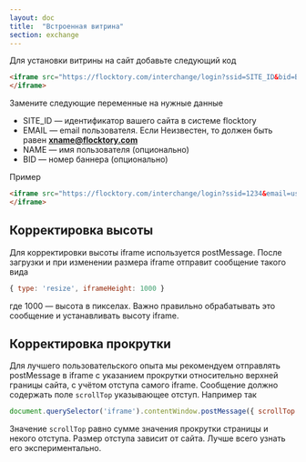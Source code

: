 ```yaml
---
layout: doc
title:  "Встроенная витрина"
section: exchange
---
```


Для установки витрины на сайт добавьте следующий код

```html
<iframe src="https://flocktory.com/interchange/login?ssid=SITE_ID&bid=BID&email=EMAIL&name=NAME">
</iframe>
```

Замените следующие переменные на нужные данные
* SITE_ID — идентификатор вашего сайта в системе flocktory
* EMAIL — email пользователя. Если Неизвестен, то должен быть равен **xname@flocktory.com**
* NAME — имя пользователя (опционально)
* BID — номер баннера (опционально)

Пример

```html
<iframe src="https://flocktory.com/interchange/login?ssid=1234&email=user@gmail.com&name=Mike">
</iframe>
```

## Корректировка высоты

Для корректировки высоты iframe используется postMessage. После загрузки и при изменении размера
iframe отправит сообщение такого вида

```javascript
{ type: 'resize', iframeHeight: 1000 }
```
где 1000 — высота в пикселах.
Важно правильно обрабатывать это сообщение и устанавливать высоту iframe.

## Корректировка прокрутки

Для лучшего пользовательского опыта мы рекомендуем отправлять postMessage в
iframe с указанием прокрутки относительно верхней границы сайта, с учётом отступа самого
iframe. Сообщение должно содержать поле `scrollTop` указывающее отступ.
Например так

```javascript
document.querySelector('iframe').contentWindow.postMessage({ scrollTop: 1000 }, '*');
```

Значение `scrollTop` равно сумме значения прокрутки страницы и некого отступа.
Размер отступа зависит от сайта. Лучше всего узнать его экспериментально.
